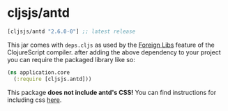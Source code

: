 # cljsjs/antd

[](dependency)
```clojure
[cljsjs/antd "2.6.0-0"] ;; latest release
```
[](/dependency)


This jar comes with `deps.cljs` as used by the [Foreign Libs][flibs] feature
of the ClojureScript compiler. after adding the above dependency to your project
you can require the packaged library like so:

```clojure
(ns application.core
  (:require [cljsjs.antd]))
```

This package **does not include antd's CSS!** You can find instructions for
including css [here](https://ant.design/docs/react/install).

[flibs]: https://github.com/clojure/clojurescript/wiki/Packaging-Foreign-Dependencies

